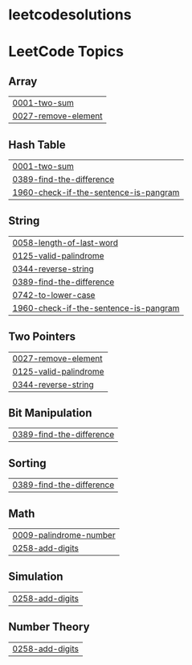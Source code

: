 # leetcodesolutions
<!---LeetCode Topics Start-->
# LeetCode Topics
## Array
|  |
| ------- |
| [0001-two-sum](https://github.com/gokul1krisnah/leetcodesolutions/tree/master/0001-two-sum) |
| [0027-remove-element](https://github.com/gokul1krisnah/leetcodesolutions/tree/master/0027-remove-element) |
## Hash Table
|  |
| ------- |
| [0001-two-sum](https://github.com/gokul1krisnah/leetcodesolutions/tree/master/0001-two-sum) |
| [0389-find-the-difference](https://github.com/gokul1krisnah/leetcodesolutions/tree/master/0389-find-the-difference) |
| [1960-check-if-the-sentence-is-pangram](https://github.com/gokul1krisnah/leetcodesolutions/tree/master/1960-check-if-the-sentence-is-pangram) |
## String
|  |
| ------- |
| [0058-length-of-last-word](https://github.com/gokul1krisnah/leetcodesolutions/tree/master/0058-length-of-last-word) |
| [0125-valid-palindrome](https://github.com/gokul1krisnah/leetcodesolutions/tree/master/0125-valid-palindrome) |
| [0344-reverse-string](https://github.com/gokul1krisnah/leetcodesolutions/tree/master/0344-reverse-string) |
| [0389-find-the-difference](https://github.com/gokul1krisnah/leetcodesolutions/tree/master/0389-find-the-difference) |
| [0742-to-lower-case](https://github.com/gokul1krisnah/leetcodesolutions/tree/master/0742-to-lower-case) |
| [1960-check-if-the-sentence-is-pangram](https://github.com/gokul1krisnah/leetcodesolutions/tree/master/1960-check-if-the-sentence-is-pangram) |
## Two Pointers
|  |
| ------- |
| [0027-remove-element](https://github.com/gokul1krisnah/leetcodesolutions/tree/master/0027-remove-element) |
| [0125-valid-palindrome](https://github.com/gokul1krisnah/leetcodesolutions/tree/master/0125-valid-palindrome) |
| [0344-reverse-string](https://github.com/gokul1krisnah/leetcodesolutions/tree/master/0344-reverse-string) |
## Bit Manipulation
|  |
| ------- |
| [0389-find-the-difference](https://github.com/gokul1krisnah/leetcodesolutions/tree/master/0389-find-the-difference) |
## Sorting
|  |
| ------- |
| [0389-find-the-difference](https://github.com/gokul1krisnah/leetcodesolutions/tree/master/0389-find-the-difference) |
## Math
|  |
| ------- |
| [0009-palindrome-number](https://github.com/gokul1krisnah/leetcodesolutions/tree/master/0009-palindrome-number) |
| [0258-add-digits](https://github.com/gokul1krisnah/leetcodesolutions/tree/master/0258-add-digits) |
## Simulation
|  |
| ------- |
| [0258-add-digits](https://github.com/gokul1krisnah/leetcodesolutions/tree/master/0258-add-digits) |
## Number Theory
|  |
| ------- |
| [0258-add-digits](https://github.com/gokul1krisnah/leetcodesolutions/tree/master/0258-add-digits) |
<!---LeetCode Topics End-->